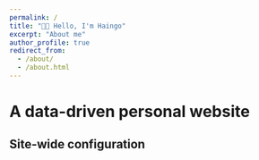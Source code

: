 ```yaml
---
permalink: /
title: "👋🏾 Hello, I'm Haingo"
excerpt: "About me"
author_profile: true
redirect_from: 
  - /about/
  - /about.html
---
```



A data-driven personal website
======

Site-wide configuration
------